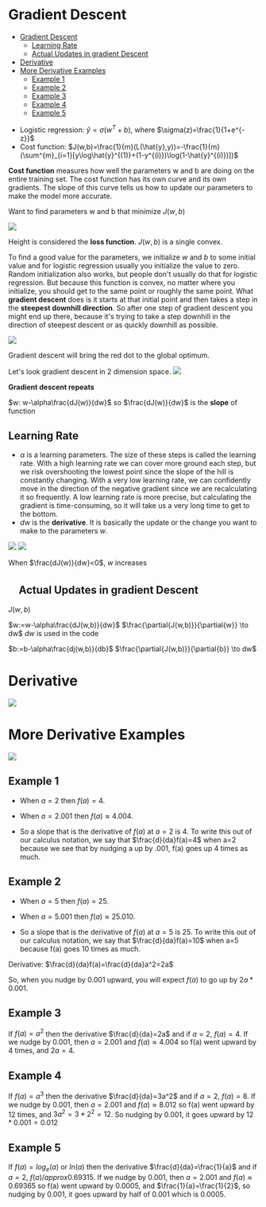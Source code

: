 # Gradient Descent

<!-- TOC depthFrom:1 depthTo:6 withLinks:1 updateOnSave:1 orderedList:0 -->

- [Gradient Descent](#gradient-descent)
	- [Learning Rate](#learning-rate)
	- [Actual Updates in gradient Descent](#actual-updates-in-gradient-descent)
- [Derivative](#derivative)
- [More Derivative Examples](#more-derivative-examples)
	- [Example 1](#example-1)
	- [Example 2](#example-2)
	- [Example 3](#example-3)
	- [Example 4](#example-4)
	- [Example 5](#example-5)

<!-- /TOC -->

* Logistic regression: $\hat{y}=\sigma{(w^T+b)}$, where $\sigma(z)=\frac{1}{1+e^{-z}}$
* Cost function: $J(w,b)=\frac{1}{m}(L(\hat{y},y))=-\frac{1}{m}(\sum^{m}_{i=1}[y\log\hat{y}^{(1)}+(1-y^{(i)})\log(1-\hat{y}^{(i)})])$

**Cost function** measures how well the parameters w and b are doing on the entire training set. The cost function has its own curve and its own gradients. The slope of this curve tells us how to update our parameters to make the model more accurate.

Want to find parameters w and b that minimize $J(w,b)$

![](images/28657a74.png)

Height is considered the **loss function**. $J(w,b)$ is a single convex.

To find a good value for the parameters, we initialize $w$ and $b$ to some initial value and for logistic regression usually you initialize the value to zero. Random initialization also works, but people don't usually do that for logistic regression. But because this function is convex, no matter where you initialize, you should get to the same point or roughly the same point. What **gradient descent** does is it starts at that initial point and then takes a step in the **steepest downhill direction**. So after one step of gradient descent you might end up there, because it's trying to take a step downhill in the direction of steepest descent or as quickly downhill as possible.

![](images/5-Gradient-Descent-d01b2a34.png)

Gradient descent will bring the red dot to the global optimum.

Let's look gradient descent in 2 dimension space.
![](images/5-Gradient-Descent-75bc3c86.png)

**Gradient descent repeats**

$w: w-\alpha\frac{dJ(w)}{dw}$ so $\frac{dJ(w)}{dw}$ is the **slope** of function

## Learning Rate
* $\alpha$ is a learning parameters. The size of these steps is called the learning rate. With a high learning rate we can cover more ground each step, but we risk overshooting the lowest point since the slope of the hill is constantly changing. With a very low learning rate, we can confidently move in the direction of the negative gradient since we are recalculating it so frequently. A low learning rate is more precise, but calculating the gradient is time-consuming, so it will take us a very long time to get to the bottom.
* $dw$ is the **derivative**. It is basically the update or the change you want to make to the parameters $w$.

![](images/5-Gradient-Descent-8a90ebc4.png)
![](images/5-Gradient-Descent-08b41818.png)

When $\frac{dJ(w)}{dw}<0$, $w$ increases

## 　Actual Updates in gradient Descent

$J(w,b)$

$w:=w-\alpha\frac{dJ(w,b)}{dw}$  $\frac{\partial{J(w,b)}}{\partial{w}} \to dw$ $dw$ is used in the code

$b:=b-\alpha\frac{dj(w,b)}{db}$   $\frac{\partial{J(w,b)}}{\partial{b}} \to dw$

# Derivative
![](images/5-Gradient-Descent-6a9ff20e.png)

# More Derivative Examples
![](images/5-Gradient-Descent-69a4c505.png)

## Example 1
*  When $a=2$ then $f(a)=4$.

*  When $a=2.001$ then $f(a)\approx{4.004}$.

*  So a slope that is the derivative of $f(a)$ at $a=2$ is $4$. To write this out of our calculus notation, we say that $\frac{d}{da}f(a)=4$ when a=2 because we see that by nudging a up by .001, f(a) goes up 4 times as much.

## Example 2
* When $a=5$ then $f(a)=25$.

* When $a=5.001$ then $f(a)\approx{25.010}$.

* So a slope that is the derivative of $f(a)$ at $a=5$ is $25$. To write this out of our calculus notation, we say that $\frac{d}{da}f(a)=10$ when a=5 because f(a) goes 10 times as much.

Derivative: $\frac{d}{da}f(a)=\frac{d}{da}a^2=2a$

So, when you nudge by 0.001 upward, you will expect $f(a)$ to go up by $2a * 0.001$.

## Example 3
If $f(a)=a^2$ then the derivative $\frac{d}{da}=2a$ and if $a=2$, $f(a)=4$. If we nudge by 0.001, then $a=2.001$ and $f(a)\approx{4.004}$ so f(a) went upward by 4 times, and $2a=4$.

## Example 4
If $f(a)=a^3$ then the derivative $\frac{d}{da}=3a^2$ and if $a=2$, $f(a)=8$. If we nudge by 0.001, then $a=2.001$ and $f(a)\approx{8.012}$ so f(a) went upward by 12 times, and $3a^2=3*2^2=12$. So nudging by 0.001, it goes upward by $12*0.001=0.012$

## Example 5
If $f(a)=log_e(a)$  or $ln(a)$ then the derivative $\frac{d}{da}=\frac{1}{a}$ and if $a=2$, $f(a)/approx{0.69315}$. If we nudge by 0.001, then $a=2.001$ and $f(a)\approx{0.69365}$ so f(a) went upward by 0.0005, and $\frac{1}{a}=\frac{1}{2}$, so nudging by 0.001, it goes upward by half of 0.001 which is 0.0005.
